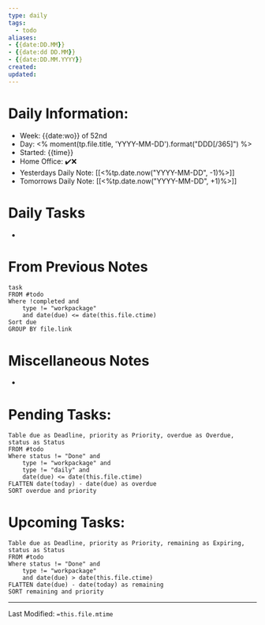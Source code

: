 ```yaml
---
type: daily
tags: 
  - todo
aliases: 
- {{date:DD.MM}}
- {{date:dd DD.MM}}
- {{date:DD.MM.YYYY}}
created: 
updated: 
---
```

# Daily Information:
- Week: {{date:wo}} of 52nd
- Day: <% moment(tp.file.title, 'YYYY-MM-DD').format("DDD[/365]") %>
- Started: {{time}}
- Home Office: ✔️❌
- Yesterdays Daily Note: [[<%tp.date.now("YYYY-MM-DD", -1)%>]]
- Tomorrows Daily Note: [[<%tp.date.now("YYYY-MM-DD", +1)%>]]

# Daily Tasks
- 

# From Previous Notes
```dataview
task
FROM #todo 
Where !completed and
	type != "workpackage"
	and date(due) <= date(this.file.ctime)
Sort due
GROUP BY file.link
```

# Miscellaneous Notes
- 

# Pending Tasks:
```dataview
Table due as Deadline, priority as Priority, overdue as Overdue, status as Status
FROM #todo
Where status != "Done" and
	type != "workpackage" and
	type != "daily" and
	date(due) <= date(this.file.ctime)
FLATTEN date(today) - date(due) as overdue
SORT overdue and priority
````
# Upcoming Tasks:
```dataview
Table due as Deadline, priority as Priority, remaining as Expiring, status as Status
FROM #todo 
Where status != "Done" and
	type != "workpackage"
	and date(due) > date(this.file.ctime)
FLATTEN date(due) - date(today) as remaining
SORT remaining and priority
````

___
Last Modified: `=this.file.mtime`